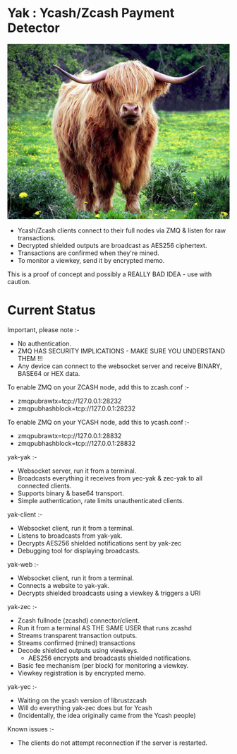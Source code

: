 # Yak : Ycash/Zcash Payment Detector

![Go on, call me Fluffy one more time!](https://github.com/ChileBob/Yak/blob/main/images/yak-600x473.png?raw=true)

- Ycash/Zcash clients connect to their full nodes via ZMQ & listen for raw transactions.
- Decrypted shielded outputs are broadcast as AES256 ciphertext.
- Transactions are confirmed when they're mined.
- To monitor a viewkey, send it by encrypted memo.

This is a proof of concept and possibly a REALLY BAD IDEA - use with caution.

# Current Status

Important, please note :- 
- No authentication.
- ZMQ HAS SECURITY IMPLICATIONS - MAKE SURE YOU UNDERSTAND THEM !!!
- Any device can connect to the websocket server and receive BINARY, BASE64 or HEX data.

To enable ZMQ on your ZCASH node, add this to zcash.conf :-  
- zmqpubrawtx=tcp://127.0.0.1:28232
- zmqpubhashblock=tcp://127.0.0.1:28232

To enable ZMQ on your YCASH node, add this to ycash.conf :-  
- zmqpubrawtx=tcp://127.0.0.1:28832
- zmqpubhashblock=tcp://127.0.0.1:28832

yak-yak :-
- Websocket server, run it from a terminal.
- Broadcasts everything it receives from yec-yak & zec-yak to all connected clients.
- Supports binary & base64 transport.
- Simple authentication, rate limits unauthenticated clients.

yak-client :-
- Websocket client, run it from a terminal.
- Listens to broadcasts from yak-yak.
- Decrypts AES256 shielded notifications sent by yak-zec
- Debugging tool for displaying broadcasts.

yak-web :-
- Websocket client, run it from a terminal.
- Connects a website to yak-yak.
- Decrypts shielded broadcasts using a viewkey & triggers a URI 

yak-zec :-
- Zcash fullnode (zcashd) connector/client.
- Run it from a terminal AS THE SAME USER that runs zcashd
- Streams transparent transaction outputs.
- Streams confirmed (mined) transactions
- Decode shielded outputs using viewkeys.
  - AES256 encrypts and broadcasts shielded notifications.
- Basic fee mechanism (per block) for monitoring a viewkey.
- Viewkey registration is by encrypted memo.

yak-yec :-
- Waiting on the ycash version of librustzcash
- Will do everything yak-zec does but for Ycash
- (Incidentally, the idea originally came from the Ycash people)

Known issues :-
- The clients do not attempt reconnection if the server is restarted.

